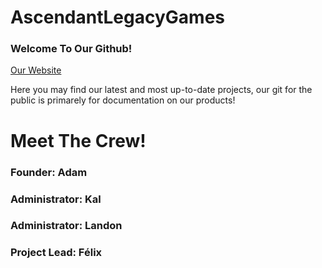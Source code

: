 # AscendantLegacyGames

<h3>Welcome To Our Github!</h3>

<a href="https://ascendantlegacy.dev" target="_blank">Our Website</a>
<p>Here you may find our latest and most up-to-date projects, our git for the public is primarely for documentation on our products!</p>

<div>
  <h1>Meet The Crew!</h1>
  <div>
    <h3>Founder: Adam</h3>
  </div>
  <div>
    <h3>Administrator: Kal</h3>
  </div>
  <div>
    <h3>Administrator: Landon</h3>
  </div>
  <div>
    <h3>Project Lead: Félix</h3>
  </div>
</div>
